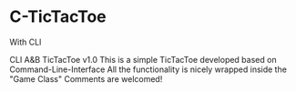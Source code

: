 # C-TicTacToe
With CLI

CLI A&B TicTacToe v1.0
This is a simple TicTacToe developed based on Command-Line-Interface
All the functionality is nicely wrapped inside the "Game Class"
Comments are welcomed!
